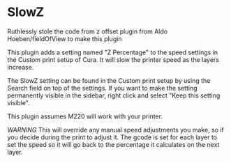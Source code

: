 # SlowZ
Ruthlessly stole the code from z offset plugin from Aldo Hoeben/fieldOfView to make this plugin

This plugin adds a setting named "Z Percentage" to the speed settings in the Custom print setup of Cura. It will slow the printer speed as the layers increase.

The SlowZ setting can be found in the Custom print setup by using the Search field on top of the settings. If you want to make the setting permanently visible in the sidebar, right click and select "Keep this setting visible".

This plugin assumes M220 will work with your printer.

*WARNING*
This will override any manual speed adjustments you make, so if you decide during the print to adjust it.  The gcode is set for each layer to set the speed so it will go back to the percentage it calculates on the next layer.
